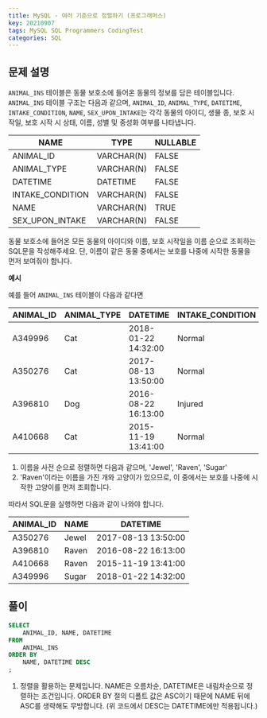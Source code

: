 ```yaml
---
title: MySQL - 여러 기준으로 정렬하기 (프로그래머스)
key: 20210907
tags: MySQL SQL Programmers CodingTest
categories: SQL
---
```


## 문제 설명

`ANIMAL_INS` 테이블은 동물 보호소에 들어온 동물의 정보를 담은 테이블입니다. `ANIMAL_INS` 테이블 구조는 다음과 같으며, `ANIMAL_ID`, `ANIMAL_TYPE`, `DATETIME`, `INTAKE_CONDITION`, `NAME`, `SEX_UPON_INTAKE`는 각각 동물의 아이디, 생물 종, 보호 시작일, 보호 시작 시 상태, 이름, 성별 및 중성화 여부를 나타냅니다.

|NAME|TYPE|NULLABLE|
|---|---|---|
|ANIMAL_ID|VARCHAR(N)|FALSE|
|ANIMAL_TYPE|VARCHAR(N)|FALSE|
|DATETIME|DATETIME|FALSE|
|INTAKE_CONDITION|VARCHAR(N)|FALSE|
|NAME|VARCHAR(N)|TRUE|
|SEX_UPON_INTAKE|VARCHAR(N)|FALSE|

동물 보호소에 들어온 모든 동물의 아이디와 이름, 보호 시작일을 이름 순으로 조회하는 SQL문을 작성해주세요. 단, 이름이 같은 동물 중에서는 보호를 나중에 시작한 동물을 먼저 보여줘야 합니다.

**예시**  

예를 들어 `ANIMAL_INS` 테이블이 다음과 같다면

|ANIMAL_ID|ANIMAL_TYPE|DATETIME|INTAKE_CONDITION|NAME|SEX_UPON_INTAKE|
|---|---|---|---|---|---|
|A349996|Cat|2018-01-22 14:32:00|Normal|Sugar|Neutered Male|
|A350276|Cat|2017-08-13 13:50:00|Normal|Jewel|Spayed Female|
|A396810|Dog|2016-08-22 16:13:00|Injured|Raven|Spayed Female|
|A410668|Cat|2015-11-19 13:41:00|Normal|Raven|Spayed|Female|

1. 이름을 사전 순으로 정렬하면 다음과 같으며, 'Jewel', 'Raven', 'Sugar'
2. 'Raven'이라는 이름을 가진 개와 고양이가 있으므로, 이 중에서는 보호를 나중에 시작한 고양이를 먼저 조회합니다.

따라서 SQL문을 실행하면 다음과 같이 나와야 합니다.

|ANIMAL_ID|NAME|DATETIME|
|---|---|---|
|A350276|Jewel|2017-08-13 13:50:00|
|A396810|Raven|2016-08-22 16:13:00|
|A410668|Raven|2015-11-19 13:41:00|
|A349996|Sugar|2018-01-22 14:32:00|


## 풀이

~~~sql
SELECT
    ANIMAL_ID, NAME, DATETIME
FROM
    ANIMAL_INS
ORDER BY
    NAME, DATETIME DESC
;
~~~

1. 정렬을 활용하는 문제입니다. NAME은 오름차순, DATETIME은 내림차순으로 정렬하는 조건입니다. ORDER BY 절의 디폴트 값은 ASC이기 때문에 NAME 뒤에 ASC를 생략해도 무방합니다. (위 코드에서 DESC는 DATETIME에만 적용됩니다.)